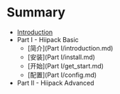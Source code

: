 # Summary

* [Introduction](README.md)
* Part I - Hiipack Basic
   * [简介](Part I/introduction.md)
   * [安装](Part I/install.md)
   * [开始](Part I/get_start.md)
   * [配置](Part I/config.md)
* Part II - Hiipack Advanced

